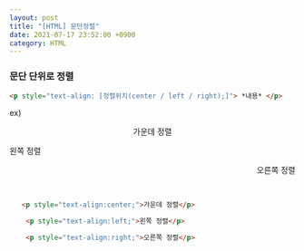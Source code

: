```yaml
---
layout: post
title: "[HTML] 문단정렬"
date: 2021-07-17 23:52:00 +0900
category: HTML
---
```



### 문단 단위로 정렬

```html
<p style="text-align: [정렬위치(center / left / right);]"> *내용* </p>
```
ex)
<p style="text-align:center;">가운데 정렬</p>
<p style="text-align:left;">왼쪽 정렬</p>
<p style="text-align:right;">오른쪽 정렬</p>
<br/>

```html
   <p style="text-align:center;">가운데 정렬</p>

    <p style="text-align:left;">왼쪽 정렬</p>

    <p style="text-align:right;">오른쪽 정렬</p>
```
